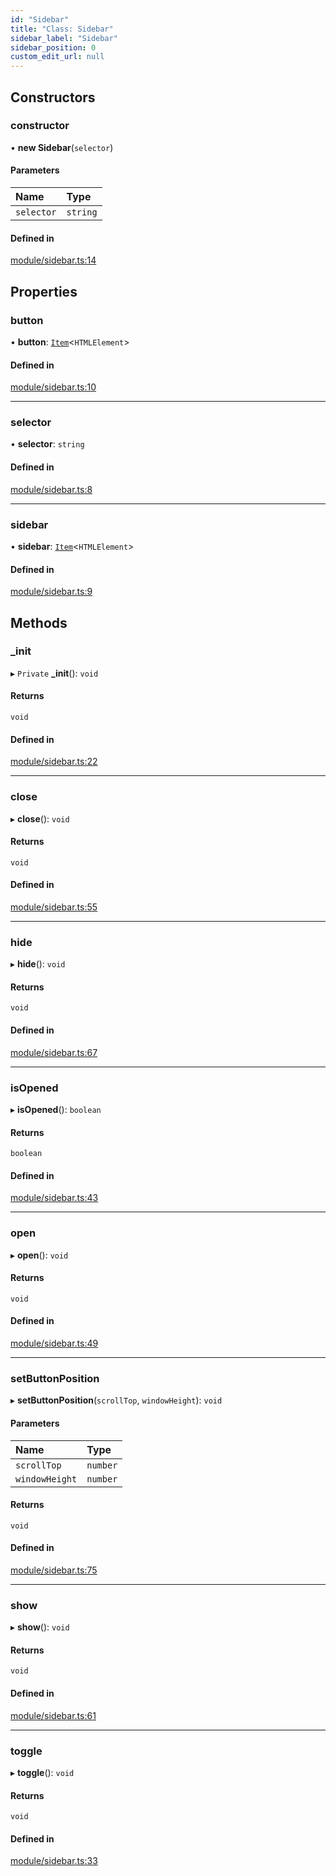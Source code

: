 ```yaml
---
id: "Sidebar"
title: "Class: Sidebar"
sidebar_label: "Sidebar"
sidebar_position: 0
custom_edit_url: null
---
```


## Constructors

### constructor

• **new Sidebar**(`selector`)

#### Parameters

| Name | Type |
| :------ | :------ |
| `selector` | `string` |

#### Defined in

[module/sidebar.ts:14](https://github.com/siposdani87/sui-js/blob/e8748e2/src/module/sidebar.ts#L14)

## Properties

### button

• **button**: [`Item`](Item.md)<`HTMLElement`\>

#### Defined in

[module/sidebar.ts:10](https://github.com/siposdani87/sui-js/blob/e8748e2/src/module/sidebar.ts#L10)

___

### selector

• **selector**: `string`

#### Defined in

[module/sidebar.ts:8](https://github.com/siposdani87/sui-js/blob/e8748e2/src/module/sidebar.ts#L8)

___

### sidebar

• **sidebar**: [`Item`](Item.md)<`HTMLElement`\>

#### Defined in

[module/sidebar.ts:9](https://github.com/siposdani87/sui-js/blob/e8748e2/src/module/sidebar.ts#L9)

## Methods

### \_init

▸ `Private` **_init**(): `void`

#### Returns

`void`

#### Defined in

[module/sidebar.ts:22](https://github.com/siposdani87/sui-js/blob/e8748e2/src/module/sidebar.ts#L22)

___

### close

▸ **close**(): `void`

#### Returns

`void`

#### Defined in

[module/sidebar.ts:55](https://github.com/siposdani87/sui-js/blob/e8748e2/src/module/sidebar.ts#L55)

___

### hide

▸ **hide**(): `void`

#### Returns

`void`

#### Defined in

[module/sidebar.ts:67](https://github.com/siposdani87/sui-js/blob/e8748e2/src/module/sidebar.ts#L67)

___

### isOpened

▸ **isOpened**(): `boolean`

#### Returns

`boolean`

#### Defined in

[module/sidebar.ts:43](https://github.com/siposdani87/sui-js/blob/e8748e2/src/module/sidebar.ts#L43)

___

### open

▸ **open**(): `void`

#### Returns

`void`

#### Defined in

[module/sidebar.ts:49](https://github.com/siposdani87/sui-js/blob/e8748e2/src/module/sidebar.ts#L49)

___

### setButtonPosition

▸ **setButtonPosition**(`scrollTop`, `windowHeight`): `void`

#### Parameters

| Name | Type |
| :------ | :------ |
| `scrollTop` | `number` |
| `windowHeight` | `number` |

#### Returns

`void`

#### Defined in

[module/sidebar.ts:75](https://github.com/siposdani87/sui-js/blob/e8748e2/src/module/sidebar.ts#L75)

___

### show

▸ **show**(): `void`

#### Returns

`void`

#### Defined in

[module/sidebar.ts:61](https://github.com/siposdani87/sui-js/blob/e8748e2/src/module/sidebar.ts#L61)

___

### toggle

▸ **toggle**(): `void`

#### Returns

`void`

#### Defined in

[module/sidebar.ts:33](https://github.com/siposdani87/sui-js/blob/e8748e2/src/module/sidebar.ts#L33)
